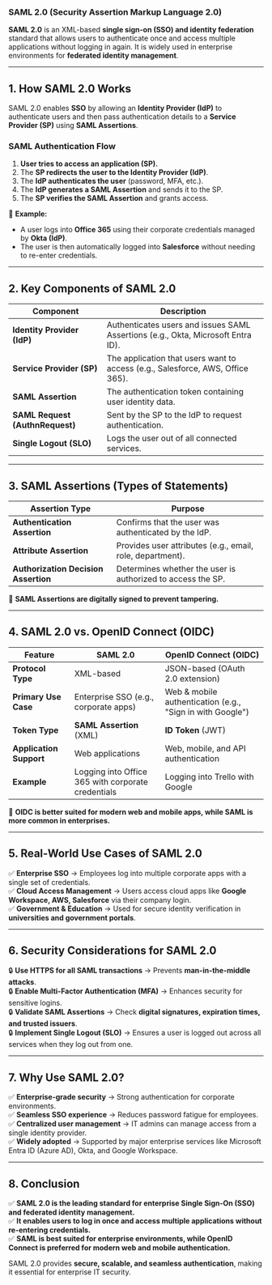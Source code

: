 ### **SAML 2.0 (Security Assertion Markup Language 2.0)**  

**SAML 2.0** is an XML-based **single sign-on (SSO) and identity federation** standard that allows users to authenticate once and access multiple applications without logging in again. It is widely used in enterprise environments for **federated identity management**.  

---

## **1. How SAML 2.0 Works**  

SAML 2.0 enables **SSO** by allowing an **Identity Provider (IdP)** to authenticate users and then pass authentication details to a **Service Provider (SP)** using **SAML Assertions**.  

### **SAML Authentication Flow**  

1. **User tries to access an application (SP).**  
2. The **SP redirects the user to the Identity Provider (IdP)**.  
3. The **IdP authenticates the user** (password, MFA, etc.).  
4. The **IdP generates a SAML Assertion** and sends it to the SP.  
5. The **SP verifies the SAML Assertion** and grants access.  

🔹 **Example:**  
- A user logs into **Office 365** using their corporate credentials managed by **Okta (IdP)**.  
- The user is then automatically logged into **Salesforce** without needing to re-enter credentials.  

---

## **2. Key Components of SAML 2.0**  

| **Component**         | **Description**                                      |
|----------------------|------------------------------------------------------|
| **Identity Provider (IdP)** | Authenticates users and issues SAML Assertions (e.g., Okta, Microsoft Entra ID). |
| **Service Provider (SP)** | The application that users want to access (e.g., Salesforce, AWS, Office 365). |
| **SAML Assertion** | The authentication token containing user identity data. |
| **SAML Request (AuthnRequest)** | Sent by the SP to the IdP to request authentication. |
| **Single Logout (SLO)** | Logs the user out of all connected services. |

---

## **3. SAML Assertions (Types of Statements)**  

| **Assertion Type**  | **Purpose** |
|---------------------|-------------|
| **Authentication Assertion** | Confirms that the user was authenticated by the IdP. |
| **Attribute Assertion** | Provides user attributes (e.g., email, role, department). |
| **Authorization Decision Assertion** | Determines whether the user is authorized to access the SP. |

🔹 **SAML Assertions are digitally signed to prevent tampering.**  

---

## **4. SAML 2.0 vs. OpenID Connect (OIDC)**  

| **Feature** | **SAML 2.0** | **OpenID Connect (OIDC)** |
|-------------|------------|-------------------------|
| **Protocol Type** | XML-based | JSON-based (OAuth 2.0 extension) |
| **Primary Use Case** | Enterprise SSO (e.g., corporate apps) | Web & mobile authentication (e.g., "Sign in with Google") |
| **Token Type** | **SAML Assertion** (XML) | **ID Token** (JWT) |
| **Application Support** | Web applications | Web, mobile, and API authentication |
| **Example** | Logging into Office 365 with corporate credentials | Logging into Trello with Google |

🔹 **OIDC is better suited for modern web and mobile apps, while SAML is more common in enterprises.**  

---

## **5. Real-World Use Cases of SAML 2.0**  

✅ **Enterprise SSO** → Employees log into multiple corporate apps with a single set of credentials.  
✅ **Cloud Access Management** → Users access cloud apps like **Google Workspace, AWS, Salesforce** via their company login.  
✅ **Government & Education** → Used for secure identity verification in **universities and government portals**.  

---

## **6. Security Considerations for SAML 2.0**  

🔒 **Use HTTPS for all SAML transactions** → Prevents **man-in-the-middle attacks**.  
🔒 **Enable Multi-Factor Authentication (MFA)** → Enhances security for sensitive logins.  
🔒 **Validate SAML Assertions** → Check **digital signatures, expiration times, and trusted issuers**.  
🔒 **Implement Single Logout (SLO)** → Ensures a user is logged out across all services when they log out from one.  

---

## **7. Why Use SAML 2.0?**  

✅ **Enterprise-grade security** → Strong authentication for corporate environments.  
✅ **Seamless SSO experience** → Reduces password fatigue for employees.  
✅ **Centralized user management** → IT admins can manage access from a single identity provider.  
✅ **Widely adopted** → Supported by major enterprise services like Microsoft Entra ID (Azure AD), Okta, and Google Workspace.  

---

## **8. Conclusion**  
✅ **SAML 2.0 is the leading standard for enterprise Single Sign-On (SSO) and federated identity management.**  
✅ **It enables users to log in once and access multiple applications without re-entering credentials.**  
✅ **SAML is best suited for enterprise environments, while OpenID Connect is preferred for modern web and mobile authentication.**  

SAML 2.0 provides **secure, scalable, and seamless authentication**, making it essential for enterprise IT security.
